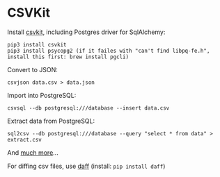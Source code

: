 CSVKit
======

Install [csvkit][], including Postgres driver for SqlAlchemy:

	pip3 install csvkit
	pip3 install psycopg2 (if it failes with "can't find libpq-fe.h", install this first: brew install pgcli)
	
Convert to JSON:

	csvjson data.csv > data.json

Import into PostgreSQL:

	csvsql --db postgresql:///database --insert data.csv

Extract data from PostgreSQL:

	sql2csv --db postgresql:///database --query "select * from data" > extract.csv

And [much more](http://csvkit.readthedocs.io/en/0.9.1/)...

For diffing csv files, use [daff](http://paulfitz.github.io/daff/) (install: `pip install daff`)

[csvkit]:
	http://csvkit.readthedocs.io/en/latest/
	"Awesome!"
